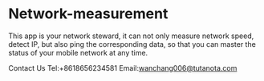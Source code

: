 # Network-measurement
This app is your network steward, it can not only measure network speed, detect IP, but also ping the corresponding data, so that you can master the status of your mobile network at any time.

Contact Us Tel:+8618656234581 Email:wanchang006@tutanota.com
